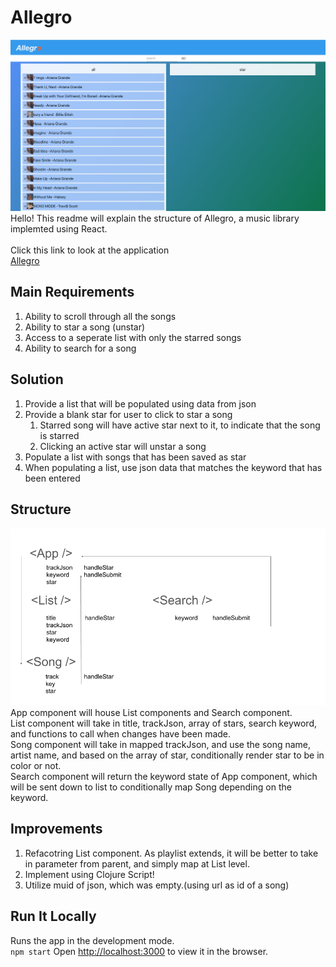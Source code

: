 # Allegro

![alt Allegro-landing.png](./readme-material/Allegro-landing.png "Allegro-landing")
Hello! This readme will explain the structure of Allegro, a music library implemted using React.<br>
<br>
Click this link to look at the application<br>
[Allegro](https://christttto.github.io/music-library/)<br>

## Main Requirements

1. Ability to scroll through all the songs
2. Ability to star a song (unstar)
3. Access to a seperate list with only the starred songs
4. Ability to search for a song

## Solution

1. Provide a list that will be populated using data from json
2. Provide a blank star for user to click to star a song
   1. Starred song will have active star next to it, to indicate that the song is starred
   2. Clicking an active star will unstar a song
3. Populate a list with songs that has been saved as star
4. When populating a list, use json data that matches the keyword that has been entered

## Structure

![alt structure.png](./readme-material/structure.png "structure diagram")
App component will house List components and Search component.  
List component will take in title, trackJson, array of stars, search keyword, and functions to call when changes have been made.  
Song component will take in mapped trackJson, and use the song name, artist name, and based on the array of star, conditionally render star to be in color or not.  
Search component will return the keyword state of App component, which will be sent down to list to conditionally map Song depending on the keyword.

## Improvements

1. Refacotring List component. As playlist extends, it will be better to take in parameter from parent, and simply map at List level.
2. Implement using Clojure Script!
3. Utilize muid of json, which was empty.(using url as id of a song)

## Run It Locally

Runs the app in the development mode.<br>
`npm start`
Open [http://localhost:3000](http://localhost:3000) to view it in the browser.
